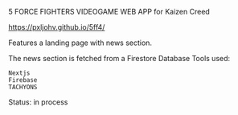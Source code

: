 5 FORCE FIGHTERS VIDEOGAME WEB APP
for Kaizen Creed

https://pxljohv.github.io/5ff4/

Features a landing page with news section.

The news section is fetched from a Firestore Database
Tools used:

    Nextjs
    Firebase
    TACHYONS

Status: in process 
